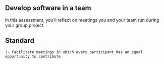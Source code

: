 ## Develop software in a team

In this assessment, you'll reflect on meetings you and your team run during your group project. 

## Standard

```
|- Facilitate meetings in which every participant has an equal opportunity to contribute
```
